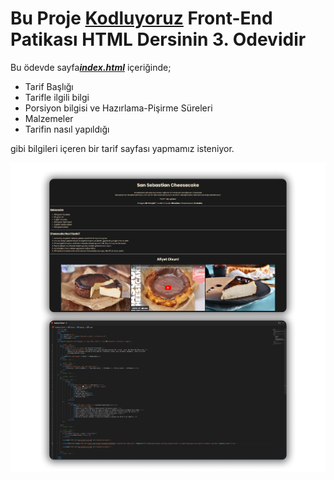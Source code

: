 # Bu Proje [Kodluyoruz](https://kodluyoruz.org) Front-End Patikası HTML Dersinin 3. Odevidir

Bu ödevde sayfa[***index.html***](https://github.com/FuatBerke/kodluyoruz-odevler/blob/main/HTML%20Odev3/htmlodev3.png) içeriğinde;

* Tarif Başlığı
* Tarifle ilgili bilgi
* Porsiyon bilgisi ve Hazırlama-Pişirme Süreleri
* Malzemeler
* Tarifin nasıl yapıldığı

gibi bilgileri içeren bir tarif sayfası yapmamız isteniyor.

![](htmlodev3.png)
